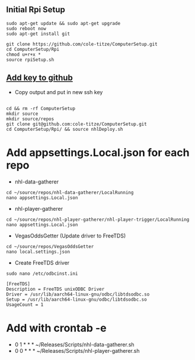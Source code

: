 ## Initial Rpi Setup
```
sudo apt-get update && sudo apt-get upgrade 
sudo reboot now
sudo apt-get install git
```
```
git clone https://github.com/cole-titze/ComputerSetup.git
cd ComputerSetup/Rpi
chmod u+r+x *
source rpiSetup.sh
```
## [Add key to github](https://docs.github.com/en/github/authenticating-to-github/adding-a-new-ssh-key-to-your-github-account)
+ Copy output and put in new ssh key
## 
```
cd && rm -rf ComputerSetup
mkdir source
mkdir source/repos
git clone git@github.com:cole-titze/ComputerSetup.git
cd ComputerSetup/Rpi/ && source nhlDeploy.sh
```
# Add appsettings.Local.json for each repo
+ nhl-data-gatherer
```
cd ~/source/repos/nhl-data-gatherer/LocalRunning
nano appsettings.Local.json
```
+ nhl-player-gatherer
```
cd ~/source/repos/nhl-player-gatherer/nhl-player-trigger/LocalRunning
nano appsettings.Local.json
```
+ VegasOddsGetter (Update driver to FreeTDS)
```
cd ~/source/repos/VegasOddsGetter
nano local.settings.json
```
+ Create FreeTDS driver
```
sudo nano /etc/odbcinst.ini
```
```
[FreeTDS]
Description = FreeTDS unixODBC Driver
Driver = /usr/lib/aarch64-linux-gnu/odbc/libtdsodbc.so
Setup = /usr/lib/aarch64-linux-gnu/odbc/libtdsodbc.so
UsageCount = 1
```
# Add with crontab -e
+ 0 1 * * * ~/Releases/Scripts/nhl-data-gatherer.sh
+ 0 0 * * * ~/Releases/Scripts/nhl-player-gatherer.sh
